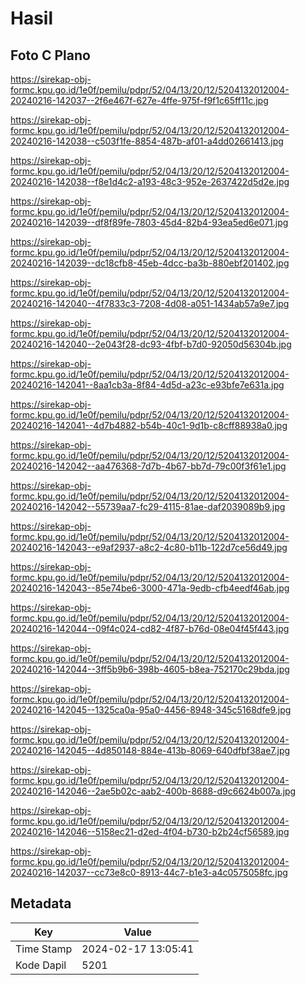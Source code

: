 # Hasil

## Foto C Plano

https://sirekap-obj-formc.kpu.go.id/1e0f/pemilu/pdpr/52/04/13/20/12/5204132012004-20240216-142037--2f6e467f-627e-4ffe-975f-f9f1c65ff11c.jpg

https://sirekap-obj-formc.kpu.go.id/1e0f/pemilu/pdpr/52/04/13/20/12/5204132012004-20240216-142038--c503f1fe-8854-487b-af01-a4dd02661413.jpg

https://sirekap-obj-formc.kpu.go.id/1e0f/pemilu/pdpr/52/04/13/20/12/5204132012004-20240216-142038--f8e1d4c2-a193-48c3-952e-2637422d5d2e.jpg

https://sirekap-obj-formc.kpu.go.id/1e0f/pemilu/pdpr/52/04/13/20/12/5204132012004-20240216-142039--df8f89fe-7803-45d4-82b4-93ea5ed6e071.jpg

https://sirekap-obj-formc.kpu.go.id/1e0f/pemilu/pdpr/52/04/13/20/12/5204132012004-20240216-142039--dc18cfb8-45eb-4dcc-ba3b-880ebf201402.jpg

https://sirekap-obj-formc.kpu.go.id/1e0f/pemilu/pdpr/52/04/13/20/12/5204132012004-20240216-142040--4f7833c3-7208-4d08-a051-1434ab57a9e7.jpg

https://sirekap-obj-formc.kpu.go.id/1e0f/pemilu/pdpr/52/04/13/20/12/5204132012004-20240216-142040--2e043f28-dc93-4fbf-b7d0-92050d56304b.jpg

https://sirekap-obj-formc.kpu.go.id/1e0f/pemilu/pdpr/52/04/13/20/12/5204132012004-20240216-142041--8aa1cb3a-8f84-4d5d-a23c-e93bfe7e631a.jpg

https://sirekap-obj-formc.kpu.go.id/1e0f/pemilu/pdpr/52/04/13/20/12/5204132012004-20240216-142041--4d7b4882-b54b-40c1-9d1b-c8cff88938a0.jpg

https://sirekap-obj-formc.kpu.go.id/1e0f/pemilu/pdpr/52/04/13/20/12/5204132012004-20240216-142042--aa476368-7d7b-4b67-bb7d-79c00f3f61e1.jpg

https://sirekap-obj-formc.kpu.go.id/1e0f/pemilu/pdpr/52/04/13/20/12/5204132012004-20240216-142042--55739aa7-fc29-4115-81ae-daf2039089b9.jpg

https://sirekap-obj-formc.kpu.go.id/1e0f/pemilu/pdpr/52/04/13/20/12/5204132012004-20240216-142043--e9af2937-a8c2-4c80-b11b-122d7ce56d49.jpg

https://sirekap-obj-formc.kpu.go.id/1e0f/pemilu/pdpr/52/04/13/20/12/5204132012004-20240216-142043--85e74be6-3000-471a-9edb-cfb4eedf46ab.jpg

https://sirekap-obj-formc.kpu.go.id/1e0f/pemilu/pdpr/52/04/13/20/12/5204132012004-20240216-142044--09f4c024-cd82-4f87-b76d-08e04f45f443.jpg

https://sirekap-obj-formc.kpu.go.id/1e0f/pemilu/pdpr/52/04/13/20/12/5204132012004-20240216-142044--3ff5b9b6-398b-4605-b8ea-752170c29bda.jpg

https://sirekap-obj-formc.kpu.go.id/1e0f/pemilu/pdpr/52/04/13/20/12/5204132012004-20240216-142045--1325ca0a-95a0-4456-8948-345c5168dfe9.jpg

https://sirekap-obj-formc.kpu.go.id/1e0f/pemilu/pdpr/52/04/13/20/12/5204132012004-20240216-142045--4d850148-884e-413b-8069-640dfbf38ae7.jpg

https://sirekap-obj-formc.kpu.go.id/1e0f/pemilu/pdpr/52/04/13/20/12/5204132012004-20240216-142046--2ae5b02c-aab2-400b-8688-d9c6624b007a.jpg

https://sirekap-obj-formc.kpu.go.id/1e0f/pemilu/pdpr/52/04/13/20/12/5204132012004-20240216-142046--5158ec21-d2ed-4f04-b730-b2b24cf56589.jpg

https://sirekap-obj-formc.kpu.go.id/1e0f/pemilu/pdpr/52/04/13/20/12/5204132012004-20240216-142037--cc73e8c0-8913-44c7-b1e3-a4c0575058fc.jpg


## Metadata

| Key        | Value               |
| ---------- | ------------------- |
| Time Stamp | 2024-02-17 13:05:41 |
| Kode Dapil | 5201                |



